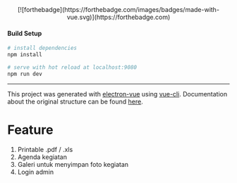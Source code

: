 <div align="center">
[![forthebadge](https://forthebadge.com/images/badges/made-with-vue.svg)](https://forthebadge.com)
</div>


#### Build Setup

``` bash
# install dependencies
npm install

# serve with hot reload at localhost:9080
npm run dev


```

---

This project was generated with [electron-vue](https://github.com/SimulatedGREG/electron-vue) using [vue-cli](https://github.com/vuejs/vue-cli). Documentation about the original structure can be found [here](https://simulatedgreg.gitbooks.io/electron-vue/content/index.html).


# Feature
1. Printable .pdf / .xls
2. Agenda kegiatan
3. Galeri untuk menyimpan foto kegiatan
4. Login admin
